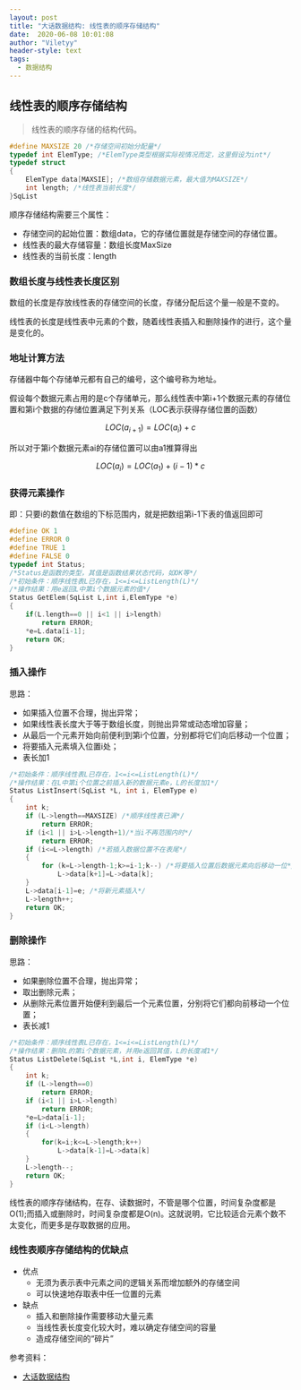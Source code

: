 ```yaml
---
layout: post
title: "大话数据结构: 线性表的顺序存储结构"
date:  2020-06-08 10:01:08
author: "Viletyy"
header-style: text
tags:
  - 数据结构
---
```

## 线性表的顺序存储结构

> 线性表的顺序存储的结构代码。
```c
#define MAXSIZE 20 /*存储空间初始分配量*/
typedef int ElemType; /*ElemType类型根据实际视情况而定，这里假设为int*/
typedef struct
{
    ElemType data[MAXSIE]; /*数组存储数据元素，最大值为MAXSIZE*/
    int length; /*线性表当前长度*/
}SqList
```

顺序存储结构需要三个属性：

* 存储空间的起始位置：数组data，它的存储位置就是存储空间的存储位置。
* 线性表的最大存储容量：数组长度MaxSize
* 线性表的当前长度：length

### 数组长度与线性表长度区别
数组的长度是存放线性表的存储空间的长度，存储分配后这个量一般是不变的。

线性表的长度是线性表中元素的个数，随着线性表插入和删除操作的进行，这个量是变化的。

### 地址计算方法
存储器中每个存储单元都有自己的编号，这个编号称为地址。

假设每个数据元素占用的是c个存储单元，那么线性表中第i+1个数据元素的存储位置和第i个数据的存储位置满足下列关系（LOC表示获得存储位置的函数）
```math
LOC(a_{i+1}) = LOC(a_i) + c
```
所以对于第i个数据元素ai的存储位置可以由a1推算得出

```math
LOC(a_i) = LOC(a_1) + (i-1)*c
```


### 获得元素操作
即：只要i的数值在数组的下标范围内，就是把数组第i-1下表的值返回即可

```c
#define OK 1
#define ERROR 0
#define TRUE 1 
#define FALSE 0
typedef int Status;
/*Status是函数的类型，其值是函数结果状态代码，如OK等*/
/*初始条件：顺序线性表L已存在，1<=i<=ListLength(L)*/
/*操作结果：用e返回L中第i个数据元素的值*/
Status GetElem(SqList L,int i,ElemType *e)
{
    if(L.length==0 || i<1 || i>length)
        return ERROR;
    *e=L.data[i-1];
    return OK;
}
```

### 插入操作

思路：

* 如果插入位置不合理，抛出异常；
* 如果线性表长度大于等于数组长度，则抛出异常或动态增加容量；
* 从最后一个元素开始向前便利到第i个位置，分别都将它们向后移动一个位置；
* 将要插入元素填入位置i处；
* 表长加1

```c
/*初始条件：顺序线性表L已存在，1<=i<=ListLength(L)*/
/*操作结果：在L中第i个位置之前插入新的数据元素e，L的长度加1*/
Status ListInsert(SqList *L, int i, ElemType e)
{
    int k;
    if (L->length==MAXSIZE) /*顺序线性表已满*/
        return ERROR;
    if (i<1 || i>L->length+1)/*当i不再范围内时*/
        return ERROR;
    if (i<=L->length) /*若插入数据位置不在表尾*/
    {
        for (k=L->length-1;k>=i-1;k--) /*将要插入位置后数据元素向后移动一位*/
            L->data[k+1]=L->data[k];
    }
    L->data[i-1]=e; /*将新元素插入*/
    L->length++;
    return OK;
}
```

### 删除操作
思路：

* 如果删除位置不合理，抛出异常；
* 取出删除元素；
* 从删除元素位置开始便利到最后一个元素位置，分别将它们都向前移动一个位置；
* 表长减1

```c
/*初始条件：顺序线性表L已存在，1<=i<=ListLength(L)*/
/*操作结果：删除L的第i个数据元素，并用e返回其值，L的长度减1*/
Status ListDelete(SqList *L,int i, ElemType *e)
{
    int k;
    if (L->length==0) 
        return ERROR;
    if (i<1 || i>L->length)
        return ERROR;
    *e=L>data[i-1];
    if (i<L->length)
    {
        for(k=i;k<=L->length;k++)
            L->data[k-1]=L->data[k]
    }
    L->length--;
    return OK;
}
```

线性表的顺序存储结构，在存、读数据时，不管是哪个位置，时间复杂度都是O(1);而插入或删除时，时间复杂度都是O(n)。这就说明，它比较适合元素个数不太变化，而更多是存取数据的应用。

### 线性表顺序存储结构的优缺点

* 优点
    * 无须为表示表中元素之间的逻辑关系而增加额外的存储空间
    * 可以快速地存取表中任一位置的元素
* 缺点
    * 插入和删除操作需要移动大量元素
    * 当线性表长度变化较大时，难以确定存储空间的容量
    * 造成存储空间的“碎片”


参考资料：

- [大话数据结构]()